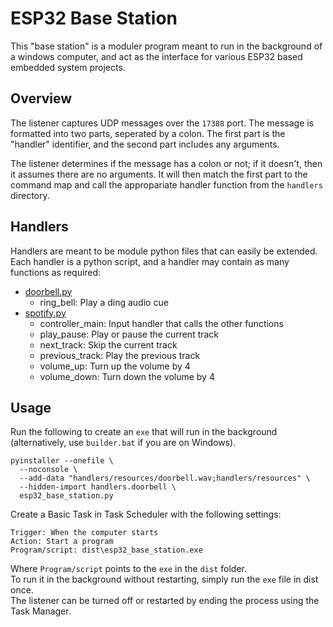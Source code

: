 # ESP32 Base Station
This "base station" is a moduler program meant to run in the background of a windows computer, and act as the interface for various ESP32 based embedded system projects.

## Overview
The listener captures UDP messages over the `17388` port. The message is formatted into two parts, seperated by a colon. The first part is the "handler" identifier, and the second part includes any arguments.

The listener determines if the message has a colon or not; if it doesn't, then it assumes there are no arguments. It will then match the first part to the command map and call the appropariate handler function from the `handlers` directory.

## Handlers
Handlers are meant to be module python files that can easily be extended. Each handler is a python script, and a handler may contain as many functions as required:
* [doorbell.py](https://github.com/KaiserMighty/ESP32-Doorbell)
  * ring_bell: Play a ding audio cue
* [spotify.py](https://github.com/KaiserMighty/ESP32-SpotifyController)
  * controller_main: Input handler that calls the other functions
  * play_pause: Play or pause the current track
  * next_track: Skip the current track
  * previous_track: Play the previous track
  * volume_up: Turn up the volume by 4
  * volume_down: Turn down the volume by 4

## Usage
Run the following to create an `exe` that will run in the background (alternatively, use `builder.bat` if you are on Windows).  
```
pyinstaller --onefile \
  --noconsole \
  --add-data "handlers/resources/doorbell.wav;handlers/resources" \
  --hidden-import handlers.doorbell \
  esp32_base_station.py
```
Create a Basic Task in Task Scheduler with the following settings:
```
Trigger: When the computer starts
Action: Start a program
Program/script: dist\esp32_base_station.exe
```
Where `Program/script` points to the `exe` in the `dist` folder.  
To run it in the background without restarting, simply run the `exe` file in dist once.  
The listener can be turned off or restarted by ending the process using the Task Manager.